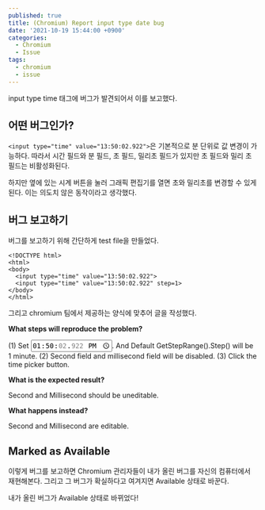 ```yaml
---
published: true
title: (Chromium) Report input type date bug
date: '2021-10-19 15:44:00 +0900'
categories:
  - Chromium
  - Issue
tags:
  - chromium
  - issue
---
```

input type time 태그에 버그가 발견되어서 이를 보고했다.

## 어떤 버그인가?

`<input type="time" value="13:50:02.922">`은 기본적으로 분 단위로 값 변경이 가능하다. 따라서 시간 필드와 분 필드, 초 필드, 밀리초 필드가 있지만 초 필드와 밀리 초 필드는 비활성화된다.

하지만 옆에 있는 시계 버튼을 눌러 그래픽 편집기를 열면 초와 밀리초를 변경할 수 있게 된다. 이는 의도치 않은 동작이라고 생각했다.

## 버그 보고하기

버그를 보고하기 위해 간단하게 test file을 만들었다.

```
<!DOCTYPE html>
<html>
<body>
  <input type="time" value="13:50:02.922">
  <input type="time" value="13:50:02.922" step=1>
</body>
</html>
```

그리고 chromium 팀에서 제공하는 양식에 맞추어 글을 작성했다.

**What steps will reproduce the problem?**

(1) Set <input type="time" value="13:50:02.922">. And Default GetStepRange().Step() will be 1 minute.
(2) Second field and millisecond field will be disabled.
(3) Click the time picker button.

**What is the expected result?**

Second and Millisecond should be uneditable.

**What happens instead?**

Second and Millisecond are editable.

## Marked as Available

이렇게 버그를 보고하면 Chromium 관리자들이 내가 올린 버그를 자신의 컴퓨터에서 재현해본다. 그리고 그 버그가 확실하다고 여겨지면 Available 상태로 바꾼다.

내가 올린 버그가 Available 상태로 바뀌었다!
